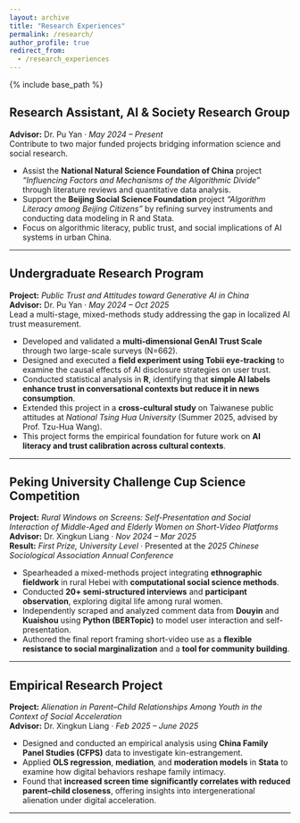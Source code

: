 ```yaml
---
layout: archive
title: "Research Experiences"
permalink: /research/
author_profile: true
redirect_from:
  - /research_experiences
---
```


{% include base_path %}

## Research Assistant, AI & Society Research Group  
**Advisor:** Dr. Pu Yan · *May 2024 – Present*  
Contribute to two major funded projects bridging information science and social research.  
- Assist the **National Natural Science Foundation of China** project *“Influencing Factors and Mechanisms of the Algorithmic Divide”* through literature reviews and quantitative data analysis.  
- Support the **Beijing Social Science Foundation** project *“Algorithm Literacy among Beijing Citizens”* by refining survey instruments and conducting data modeling in R and Stata.  
- Focus on algorithmic literacy, public trust, and social implications of AI systems in urban China.

---

## Undergraduate Research Program  
**Project:** *Public Trust and Attitudes toward Generative AI in China*  
**Advisor:** Dr. Pu Yan · *May 2024 – Oct 2025*  
Lead a multi-stage, mixed-methods study addressing the gap in localized AI trust measurement.  
- Developed and validated a **multi-dimensional GenAI Trust Scale** through two large-scale surveys (N=662).  
- Designed and executed a **field experiment using Tobii eye-tracking** to examine the causal effects of AI disclosure strategies on user trust.  
- Conducted statistical analysis in **R**, identifying that **simple AI labels enhance trust in conversational contexts but reduce it in news consumption**.  
- Extended this project in a **cross-cultural study** on Taiwanese public attitudes at *National Tsing Hua University* (Summer 2025, advised by Prof. Tzu-Hua Wang).  
- This project forms the empirical foundation for future work on **AI literacy and trust calibration across cultural contexts**.

---

## Peking University Challenge Cup Science Competition  
**Project:** *Rural Windows on Screens: Self-Presentation and Social Interaction of Middle-Aged and Elderly Women on Short-Video Platforms*  
**Advisor:** Dr. Xingkun Liang · *Nov 2024 – Mar 2025*  
**Result:** *First Prize, University Level* · Presented at the *2025 Chinese Sociological Association Annual Conference*  
- Spearheaded a mixed-methods project integrating **ethnographic fieldwork** in rural Hebei with **computational social science methods**.  
- Conducted **20+ semi-structured interviews** and **participant observation**, exploring digital life among rural women.  
- Independently scraped and analyzed comment data from **Douyin** and **Kuaishou** using **Python (BERTopic)** to model user interaction and self-presentation.  
- Authored the final report framing short-video use as a **flexible resistance to social marginalization** and a **tool for community building**.

---

## Empirical Research Project  
**Project:** *Alienation in Parent–Child Relationships Among Youth in the Context of Social Acceleration*  
**Advisor:** Dr. Xingkun Liang · *Feb 2025 – June 2025*  
- Designed and conducted an empirical analysis using **China Family Panel Studies (CFPS)** data to investigate kin-estrangement.  
- Applied **OLS regression**, **mediation**, and **moderation models** in **Stata** to examine how digital behaviors reshape family intimacy.  
- Found that **increased screen time significantly correlates with reduced parent–child closeness**, offering insights into intergenerational alienation under digital acceleration.

---
